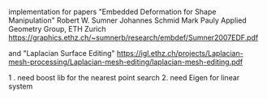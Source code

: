 implementation for  papers
"Embedded Deformation for Shape Manipulation"
Robert W. Sumner Johannes Schmid Mark Pauly
Applied Geometry Group, ETH Zurich
https://graphics.ethz.ch/~sumnerb/research/embdef/Sumner2007EDF.pdf

and
"Laplacian Surface Editing"
https://igl.ethz.ch/projects/Laplacian-mesh-processing/Laplacian-mesh-editing/laplacian-mesh-editing.pdf


1 . need boost lib for the nearest point search
2. need Eigen for linear system
 
